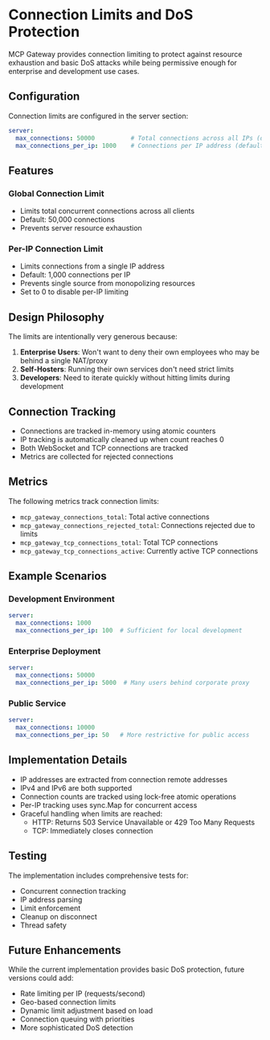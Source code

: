 # Connection Limits and DoS Protection

MCP Gateway provides connection limiting to protect against resource exhaustion and basic DoS attacks while being permissive enough for enterprise and development use cases.

## Configuration

Connection limits are configured in the server section:

```yaml
server:
  max_connections: 50000          # Total connections across all IPs (default: 50000)
  max_connections_per_ip: 1000    # Connections per IP address (default: 1000)
```

## Features

### Global Connection Limit
- Limits total concurrent connections across all clients
- Default: 50,000 connections
- Prevents server resource exhaustion

### Per-IP Connection Limit  
- Limits connections from a single IP address
- Default: 1,000 connections per IP
- Prevents single source from monopolizing resources
- Set to 0 to disable per-IP limiting

## Design Philosophy

The limits are intentionally very generous because:

1. **Enterprise Users**: Won't want to deny their own employees who may be behind a single NAT/proxy
2. **Self-Hosters**: Running their own services don't need strict limits
3. **Developers**: Need to iterate quickly without hitting limits during development

## Connection Tracking

- Connections are tracked in-memory using atomic counters
- IP tracking is automatically cleaned up when count reaches 0
- Both WebSocket and TCP connections are tracked
- Metrics are collected for rejected connections

## Metrics

The following metrics track connection limits:

- `mcp_gateway_connections_total`: Total active connections
- `mcp_gateway_connections_rejected_total`: Connections rejected due to limits
- `mcp_gateway_tcp_connections_total`: Total TCP connections
- `mcp_gateway_tcp_connections_active`: Currently active TCP connections

## Example Scenarios

### Development Environment
```yaml
server:
  max_connections: 1000
  max_connections_per_ip: 100  # Sufficient for local development
```

### Enterprise Deployment
```yaml
server:
  max_connections: 50000
  max_connections_per_ip: 5000  # Many users behind corporate proxy
```

### Public Service
```yaml
server:
  max_connections: 10000
  max_connections_per_ip: 50   # More restrictive for public access
```

## Implementation Details

- IP addresses are extracted from connection remote addresses
- IPv4 and IPv6 are both supported
- Connection counts are tracked using lock-free atomic operations
- Per-IP tracking uses sync.Map for concurrent access
- Graceful handling when limits are reached:
  - HTTP: Returns 503 Service Unavailable or 429 Too Many Requests
  - TCP: Immediately closes connection

## Testing

The implementation includes comprehensive tests for:
- Concurrent connection tracking
- IP address parsing
- Limit enforcement
- Cleanup on disconnect
- Thread safety

## Future Enhancements

While the current implementation provides basic DoS protection, future versions could add:
- Rate limiting per IP (requests/second)
- Geo-based connection limits
- Dynamic limit adjustment based on load
- Connection queuing with priorities
- More sophisticated DoS detection